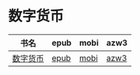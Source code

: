 # 数字货币

| 书名 | epub | mobi | azw3 |
| --- | --- | --- | --- |
| [数字货币](http://ct.dalanmei.com/f/31084289-572113907-dd9c7e) | [epub](http://ct.dalanmei.com/f/31084289-572113907-dd9c7e) | [mobi](http://ct.dalanmei.com/f/31084289-571715153-47bd04) | [azw3](http://ct.dalanmei.com/f/31084289-572122324-c6e1d9) |
